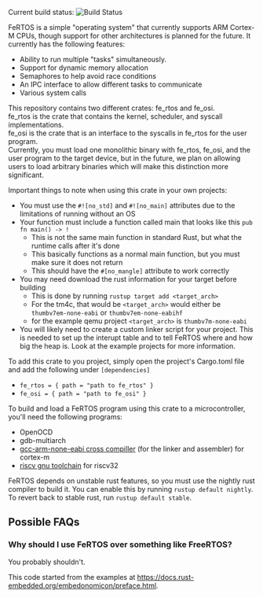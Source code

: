 Current build status: ![Build Status](https://github.com/badrobotics/FeRTOS/workflows/Rust/badge.svg)

FeRTOS is a simple "operating system" that currently supports ARM Cortex-M CPUs,
though support for other architectures is planned for the future.
It currently has the following features:
* Ability to run multiple "tasks" simultaneously.
* Support for dynamic memory allocation
* Semaphores to help avoid race conditions
* An IPC interface to allow different tasks to communicate
* Various system calls

This repository contains two different crates: fe_rtos and fe_osi.<br />
fe_rtos is the crate that contains the kernel, scheduler, and syscall implementations.<br />
fe_osi is the crate that is an interface to the syscalls in fe_rtos for the user program. <br />
Currently, you must load one monolithic binary with fe_rtos, fe_osi, and the user program
to the target device, but in the future, we plan on allowing users to load arbitrary
binaries which will make this distinction more significant.

Important things to note when using this crate in your own projects:
* You must use the `#![no_std]` and `#![no_main]` attributes due to the limitations of running without an OS
* Your function must include a function called main that looks like this `pub fn main() -> !`
    * This is not the same main function in standard Rust, but what the runtime calls after it's done
    * This basically functions as a normal main function, but you must make sure it does not return
    * This should have the `#[no_mangle]` attribute to work correctly
* You may need download the rust information for your target before building
    * This is done by running `rustup target add <target_arch>`
    * For the tm4c, that would be `<target_arch>` would either be `thumbv7em-none-eabi` or `thumbv7em-none-eabihf`
    * for the example qemu project `<target_arch>` is `thumbv7m-none-eabi`
* You will likely need to create a custom linker script for your project. This is needed to set up the interupt
table and to tell FeRTOS where and how big the heap is. Look at the example projects for more information.

To add this crate to you project, simply open the project's Cargo.toml file and add the following under `[dependencies]`
* `fe_rtos = { path = "path to fe_rtos" }`
* `fe_osi = { path = "path to fe_osi" }`

To build and load a FeRTOS program using this crate to a microcontroller, you'll need the following programs:
* OpenOCD
* gdb-multiarch
* [gcc-arm-none-eabi cross compiller](https://developer.arm.com/open-source/gnu-toolchain/gnu-rm/downloads) (for the linker and assembler) for cortex-m
* [riscv gnu toolchain](https://github.com/riscv/riscv-gnu-toolchain) for riscv32

FeRTOS depends on unstable rust features, so you must use the nightly rust compiler to build it.
You can enable this by running `rustup default nightly`. To revert back to stable rust, run `rustup default stable`.

## Possible FAQs
### Why should I use FeRTOS over something like FreeRTOS?
You probably shouldn't.

This code started from the examples at https://docs.rust-embedded.org/embedonomicon/preface.html.
